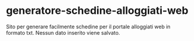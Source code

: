 # generatore-schedine-alloggiati-web
Sito per generare facilmente schedine per il portale alloggiati web in formato txt. Nessun dato inserito viene salvato.

